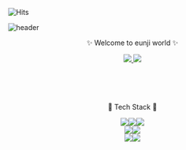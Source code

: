 ![Hits](https://hits.seeyoufarm.com/api/count/incr/badge.svg?url=https%3A%2F%2Fgithub.com%2FJoeunji0119&count_bg=%2379C83D&title_bg=%23555555&icon=&icon_color=%23E7E7E7&title=hits&edge_flat=false)

<!--
**Joeunji0119/Joeunji0119** is a ✨ _special_ ✨ repository because its `README.md` (this file) appears on your GitHub profile.

Here are some ideas to get you started:

- 🔭 I’m currently working on ...
- 🌱 I’m currently learning ...
- 👯 I’m looking to collaborate on ...
- 🤔 I’m looking for help with ...
- 💬 Ask me about ...
- 📫 How to reach me: ...
- 😄 Pronouns: ...
- ⚡ Fun fact: ...
-->


  ![header](https://capsule-render.vercel.app/api?type=waving&text=Hi_there!&section=header&color=timeGradient&height=250&section=header&fontSize=50&animation=blinking&fontAlignY=40)


<p align='center'> ✨ Welcome to eunji world ✨</p>
<p align='center'>
  <a href="https://0119eunji.tistory.com/95">
    <img src="https://img.shields.io/badge/blog%20-%23F7DF1E.svg?&style=for-the-badge&&logoColor=white"/>
  </a>
    <a href="mailto:eunji0119@gmail.com">
    <img src="https://img.shields.io/badge/ 📫 Email%20-%234FC08D.svg?&style=for-the-badge&&logoColor=white"/>
  </a>
</p>


<br/>
<br/>
<br/>


<p align='center'> 🔭 Tech Stack 💫 </p>

<p align='center'>
<img src="https://img.shields.io/badge/HTML5-E34F26?style=for-the-badge&logo=HTML5&logoColor=black"><img src="https://img.shields.io/badge/CSS3-1572B6?style=for-the-badge&logo=CSS3&logoColor=black"><img src="https://img.shields.io/badge/JavaScript-F7DF1E?style=for-the-badge&logo=JavaScript&logoColor=black">
<br/>
<img src="https://img.shields.io/badge/TypeScript-3178C6?style=for-the-badge&logo=TypeScript&logoColor=black"><img src="https://img.shields.io/badge/Next.js-000000?style=for-the-badge&logo=Next.js&logoColor=white">
<br/>
<img src="https://img.shields.io/badge/styled-components-DB7093?style=for-the-badge&logo=styled-components&logoColor=black"><img src="https://img.shields.io/badge/emotionJs-12BD4?style=for-the-badge&logoColor=white"> 
</p>

<br/>
<br/>
<br/>

